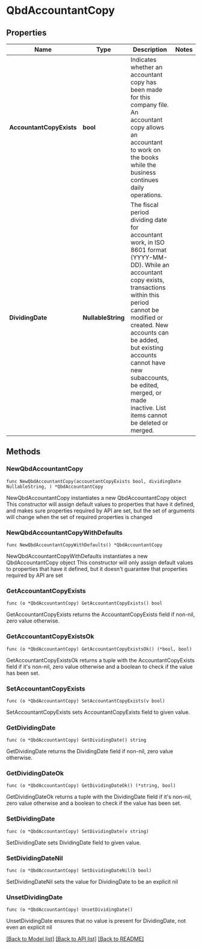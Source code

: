 # QbdAccountantCopy

## Properties

Name | Type | Description | Notes
------------ | ------------- | ------------- | -------------
**AccountantCopyExists** | **bool** | Indicates whether an accountant copy has been made for this company file. An accountant copy allows an accountant to work on the books while the business continues daily operations. | 
**DividingDate** | **NullableString** | The fiscal period dividing date for accountant work, in ISO 8601 format (YYYY-MM-DD). While an accountant copy exists, transactions within this period cannot be modified or created. New accounts can be added, but existing accounts cannot have new subaccounts, be edited, merged, or made inactive. List items cannot be deleted or merged. | 

## Methods

### NewQbdAccountantCopy

`func NewQbdAccountantCopy(accountantCopyExists bool, dividingDate NullableString, ) *QbdAccountantCopy`

NewQbdAccountantCopy instantiates a new QbdAccountantCopy object
This constructor will assign default values to properties that have it defined,
and makes sure properties required by API are set, but the set of arguments
will change when the set of required properties is changed

### NewQbdAccountantCopyWithDefaults

`func NewQbdAccountantCopyWithDefaults() *QbdAccountantCopy`

NewQbdAccountantCopyWithDefaults instantiates a new QbdAccountantCopy object
This constructor will only assign default values to properties that have it defined,
but it doesn't guarantee that properties required by API are set

### GetAccountantCopyExists

`func (o *QbdAccountantCopy) GetAccountantCopyExists() bool`

GetAccountantCopyExists returns the AccountantCopyExists field if non-nil, zero value otherwise.

### GetAccountantCopyExistsOk

`func (o *QbdAccountantCopy) GetAccountantCopyExistsOk() (*bool, bool)`

GetAccountantCopyExistsOk returns a tuple with the AccountantCopyExists field if it's non-nil, zero value otherwise
and a boolean to check if the value has been set.

### SetAccountantCopyExists

`func (o *QbdAccountantCopy) SetAccountantCopyExists(v bool)`

SetAccountantCopyExists sets AccountantCopyExists field to given value.


### GetDividingDate

`func (o *QbdAccountantCopy) GetDividingDate() string`

GetDividingDate returns the DividingDate field if non-nil, zero value otherwise.

### GetDividingDateOk

`func (o *QbdAccountantCopy) GetDividingDateOk() (*string, bool)`

GetDividingDateOk returns a tuple with the DividingDate field if it's non-nil, zero value otherwise
and a boolean to check if the value has been set.

### SetDividingDate

`func (o *QbdAccountantCopy) SetDividingDate(v string)`

SetDividingDate sets DividingDate field to given value.


### SetDividingDateNil

`func (o *QbdAccountantCopy) SetDividingDateNil(b bool)`

 SetDividingDateNil sets the value for DividingDate to be an explicit nil

### UnsetDividingDate
`func (o *QbdAccountantCopy) UnsetDividingDate()`

UnsetDividingDate ensures that no value is present for DividingDate, not even an explicit nil

[[Back to Model list]](../README.md#documentation-for-models) [[Back to API list]](../README.md#documentation-for-api-endpoints) [[Back to README]](../README.md)


